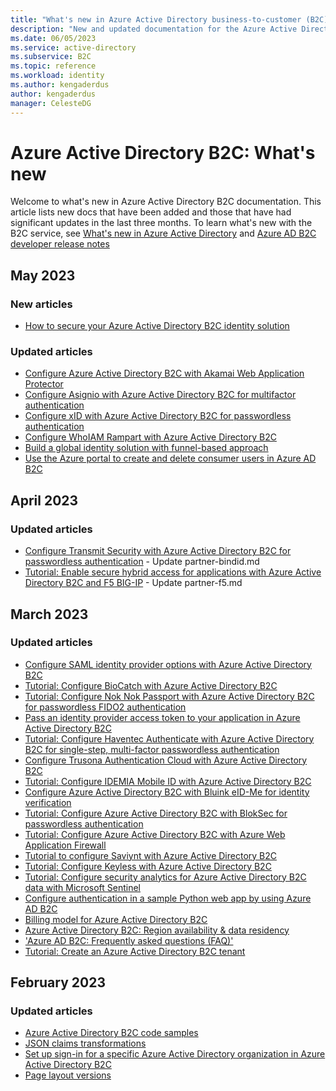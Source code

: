 ```yaml
---
title: "What's new in Azure Active Directory business-to-customer (B2C)"
description: "New and updated documentation for the Azure Active Directory business-to-customer (B2C)."
ms.date: 06/05/2023
ms.service: active-directory
ms.subservice: B2C
ms.topic: reference
ms.workload: identity
ms.author: kengaderdus
author: kengaderdus
manager: CelesteDG
---
```


# Azure Active Directory B2C: What's new

Welcome to what's new in Azure Active Directory B2C documentation. This article lists new docs that have been added and those that have had significant updates in the last three months. To learn what's new with the B2C service, see [What's new in Azure Active Directory](../active-directory/fundamentals/whats-new.md) and [Azure AD B2C developer release notes](custom-policy-developer-notes.md)

## May 2023

### New articles

- [How to secure your Azure Active Directory B2C identity solution](security-architecture.md)

### Updated articles

- [Configure Azure Active Directory B2C with Akamai Web Application Protector](partner-akamai.md)
- [Configure Asignio with Azure Active Directory B2C for multifactor authentication](partner-asignio.md)
- [Configure xID with Azure Active Directory B2C for passwordless authentication](partner-xid.md)
- [Configure WhoIAM Rampart with Azure Active Directory B2C](partner-whoiam-rampart.md)
- [Build a global identity solution with funnel-based approach](azure-ad-b2c-global-identity-funnel-based-design.md)
- [Use the Azure portal to create and delete consumer users in Azure AD B2C](manage-users-portal.md)

## April 2023

### Updated articles

- [Configure Transmit Security with Azure Active Directory B2C for passwordless authentication](partner-bindid.md) - Update partner-bindid.md
- [Tutorial: Enable secure hybrid access for applications with Azure Active Directory B2C and F5 BIG-IP](partner-f5.md) - Update partner-f5.md

## March 2023

### Updated articles

- [Configure SAML identity provider options with Azure Active Directory B2C](identity-provider-generic-saml-options.md)
- [Tutorial: Configure BioCatch with Azure Active Directory B2C](partner-biocatch.md)
- [Tutorial: Configure Nok Nok Passport with Azure Active Directory B2C for passwordless FIDO2 authentication](partner-nok-nok.md)
- [Pass an identity provider access token to your application in Azure Active Directory B2C](idp-pass-through-user-flow.md)
- [Tutorial: Configure Haventec Authenticate with Azure Active Directory B2C for single-step, multi-factor passwordless authentication](partner-haventec.md)
- [Configure Trusona Authentication Cloud with Azure Active Directory B2C](partner-trusona.md)
- [Tutorial: Configure IDEMIA Mobile ID with Azure Active Directory B2C](partner-idemia.md)
- [Configure Azure Active Directory B2C with Bluink eID-Me for identity verification](partner-eid-me.md)
- [Tutorial: Configure Azure Active Directory B2C with BlokSec for passwordless authentication](partner-bloksec.md)
- [Tutorial: Configure Azure Active Directory B2C with Azure Web Application Firewall](partner-azure-web-application-firewall.md)
- [Tutorial to configure Saviynt with Azure Active Directory B2C](partner-saviynt.md)
- [Tutorial: Configure Keyless with Azure Active Directory B2C](partner-keyless.md)
- [Tutorial: Configure security analytics for Azure Active Directory B2C data with Microsoft Sentinel](azure-sentinel.md)
- [Configure authentication in a sample Python web app by using Azure AD B2C](configure-authentication-sample-python-web-app.md)
- [Billing model for Azure Active Directory B2C](billing.md)
- [Azure Active Directory B2C: Region availability & data residency](data-residency.md)
- ['Azure AD B2C: Frequently asked questions (FAQ)'](faq.yml)
- [Tutorial: Create an Azure Active Directory B2C tenant](tutorial-create-tenant.md)
 
## February 2023

### Updated articles

- [Azure Active Directory B2C code samples](integrate-with-app-code-samples.md)
- [JSON claims transformations](json-transformations.md)
- [Set up sign-in for a specific Azure Active Directory organization in Azure Active Directory B2C](identity-provider-azure-ad-single-tenant.md)
- [Page layout versions](page-layout.md)